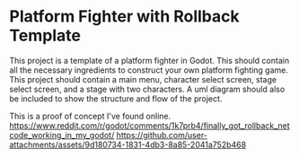 # Platform Fighter with Rollback Template
This project is a template of a platform fighter in Godot.
This should contain all the necessary ingredients to construct your own platform fighting game.
This project should contain a main menu, character select screen, stage select screen, and a stage with two characters. 
A uml diagram should also be included to show the structure and flow of the project.

This is a proof of concept I've found online.
https://www.reddit.com/r/godot/comments/1k7prb4/finally_got_rollback_netcode_working_in_my_godot/
https://github.com/user-attachments/assets/9d180734-1831-4db3-8a85-2041a752b468

<!--
# How to run
Provide here instructions on how to use your application.   
- Download the latest binary from the Release section on the right on GitHub.  
- On the command line uncompress using
```
tar -xzf  
```
- On the command line run with
```
./hello
```
- You will see Hello World! on your terminal. 

# How to contribute
Follow this project board to know the latest status of the project: [http://...]([http://...])  

### How to build
- Use this github repository: ... 
- Specify what branch to use for a more stable release or for cutting edge development.  
- Use InteliJ 11
- Specify additional library to download if needed 
- What file and target to compile and run. 
- What is expected to happen when the app start. 
-->
